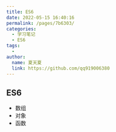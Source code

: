 ```yaml
---
title: ES6
date: 2022-05-15 16:40:16
permalink: /pages/7b6303/
categories:
  - 学习笔记
  - ES6
tags:
  - 
author: 
  name: 夏天夏
  link: https://github.com/qq919006380
---
```

## ES6

- 数组
- 对象
- 函数
